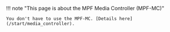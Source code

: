 !!! note "This page is about the MPF Media Controller (MPF-MC)"

    You don't have to use the MPF-MC. [Details here](/start/media_controller).